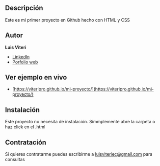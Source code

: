 ## Descripción

Este es mi primer proyecto en Github hecho con HTML y CSS

## Autor
**Luis Viteri**

* [LinkedIn](https://www.linkedin.com/in/luis-viteri-a47471243)
* [Porfolio web](https://midominio.es/)

## Ver ejemplo en vivo
- [https://viteripro.github.io/mi-proyecto/](https://viteripro.github.io/mi-proyecto/)

## Instalación
Este proyecto no necesita de instalación. Simmplemente abre la carpeta o haz click en el .html

## Contratación
Si quieres contratarme puedes escribirme a luisviteriec@gmail.com para consultas
